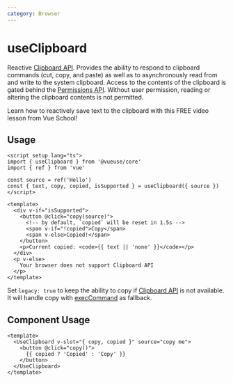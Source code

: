 ```yaml
---
category: Browser
---
```


# useClipboard

Reactive [Clipboard API](https://developer.mozilla.org/en-US/docs/Web/API/Clipboard_API). Provides the ability to respond to clipboard commands (cut, copy, and paste) as well as to asynchronously read from and write to the system clipboard. Access to the contents of the clipboard is gated behind the [Permissions API](https://developer.mozilla.org/en-US/docs/Web/API/Permissions_API). Without user permission, reading or altering the clipboard contents is not permitted.

<CourseLink href="https://vueschool.io/lessons/reactive-browser-wrappers-in-vueuse-useclipboard?friend=vueuse">Learn how to reactively save text to the clipboard with this FREE video lesson from Vue School!</CourseLink>

## Usage

```vue
<script setup lang="ts">
import { useClipboard } from '@vueuse/core'
import { ref } from 'vue'

const source = ref('Hello')
const { text, copy, copied, isSupported } = useClipboard({ source })
</script>

<template>
  <div v-if="isSupported">
    <button @click="copy(source)">
      <!-- by default, `copied` will be reset in 1.5s -->
      <span v-if="!copied">Copy</span>
      <span v-else>Copied!</span>
    </button>
    <p>Current copied: <code>{{ text || 'none' }}</code></p>
  </div>
  <p v-else>
    Your browser does not support Clipboard API
  </p>
</template>
```

Set `legacy: true` to keep the ability to copy if [Clipboard API](https://developer.mozilla.org/en-US/docs/Web/API/Clipboard_API) is not available. It will handle copy with [execCommand](https://developer.mozilla.org/en-US/docs/Web/API/Document/execCommand) as fallback.

## Component Usage

```vue
<template>
  <UseClipboard v-slot="{ copy, copied }" source="copy me">
    <button @click="copy()">
      {{ copied ? 'Copied' : 'Copy' }}
    </button>
  </UseClipboard>
</template>
```

```

```
